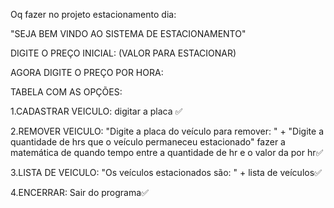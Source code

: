 Oq fazer no projeto estacionamento dia:

"SEJA BEM VINDO AO  SISTEMA DE ESTACIONAMENTO"

DIGITE O PREÇO INICIAL: (VALOR PARA ESTACIONAR)

AGORA DIGITE O PREÇO POR HORA:

TABELA COM AS OPÇÕES:

1.CADASTRAR VEICULO: digitar a placa ✅

2.REMOVER VEICULO: "Digite a placa do veículo para remover: " + "Digite a quantidade de hrs que o veículo permaneceu estacionado" fazer a matemática de quando tempo entre a quantidade de hr e o valor da por hr✅

 3.LISTA DE VEICULO: "Os veículos estacionados são: " + lista de veículos✅

 4.ENCERRAR: Sair do programa✅
